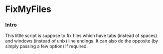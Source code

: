 # FixMyFiles

### Intro

This little script is suppose to fix files which have tabs (instead of spaces) and windows (instead of unix) line endings. It can also do the opposite (by simply passing a few option) if required.